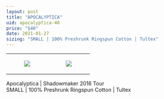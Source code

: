```yaml
---
layout: post
title: "APOCALYPTICA"
uid: apocalyptica-40
price: "$40"
date: 2021-01-27
sizing: "SMALL | 100% Preshrunk Ringspun Cotton | Tultex"
---
```




<table style="width:100%;"><tr><td style="vertical-align:top;">
      <figure class="tmblr-full" data-orig-height="2048" data-orig-width="1365" data-orig-src="https://concertshirts.netlify.app/shirts/0179/0179-01.jpg"><img src="https://64.media.tumblr.com/792d4a404413a1affd8716d2fb9289c1/08a00506a8b7b6ea-d7/s540x810/da09a69245b4c9706bae1efc4312102ad5deb3e2.jpg" data-orig-height="2048" data-orig-width="1365" data-orig-src="https://concertshirts.netlify.app/shirts/0179/0179-01.jpg"/></figure></td>
    <td style="vertical-align:top;">
      <figure class="tmblr-full" data-orig-height="2048" data-orig-width="1365" data-orig-src="https://concertshirts.netlify.app/shirts/0179/0179-02.jpg"><img src="https://64.media.tumblr.com/fcff068ec68d1f2b78a792f16e762ad5/08a00506a8b7b6ea-74/s540x810/9ffb819c690d6825212f6d4f8cc316aae00056da.jpg" data-orig-height="2048" data-orig-width="1365" data-orig-src="https://concertshirts.netlify.app/shirts/0179/0179-02.jpg"/></figure></td>
  </tr></table><p>
  Apocalyptica | Shadowmaker 2016 Tour<br/>SMALL | 100% Preshrunk Ringspun Cotton | Tultex
</p>
